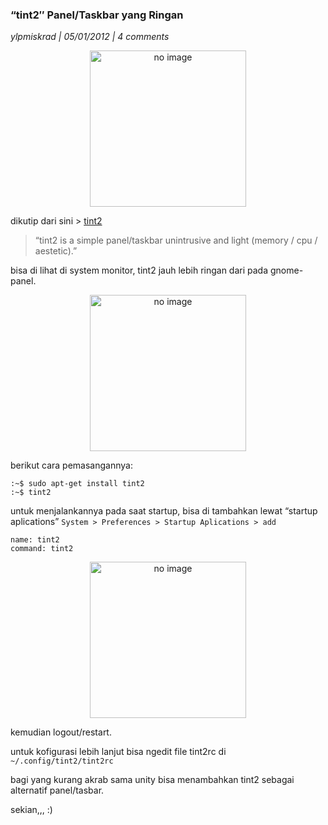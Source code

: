 ### **“tint2″ Panel/Taskbar yang Ringan**
_ylpmiskrad | 05/01/2012 | 4 comments_

<p align="center">
	<img src="./assets/noimg2.png" height="250px" alt="no image">
</p> 

dikutip dari sini > [tint2](http://code.google.com/p/tint2/)

> “tint2 is a simple panel/taskbar unintrusive and light (memory / cpu / aestetic).”

bisa di lihat di system monitor, tint2 jauh lebih ringan dari pada gnome-panel.
<p align="center">
	<img src="./assets/noimg2.png" height="250px" alt="no image">
</p> 

berikut cara pemasangannya:
```
:~$ sudo apt-get install tint2
:~$ tint2
```

untuk menjalankannya pada saat startup, bisa di tambahkan lewat “startup aplications”
`System > Preferences > Startup Aplications > add`
```
name: tint2
command: tint2
```
<p align="center">
	<img src="./assets/noimg2.png" height="250px" alt="no image">
</p> 

kemudian logout/restart.

untuk kofigurasi lebih lanjut bisa ngedit file tint2rc di `~/.config/tint2/tint2rc`

bagi yang kurang akrab sama unity bisa menambahkan tint2 sebagai alternatif panel/tasbar.

sekian,,, :)
